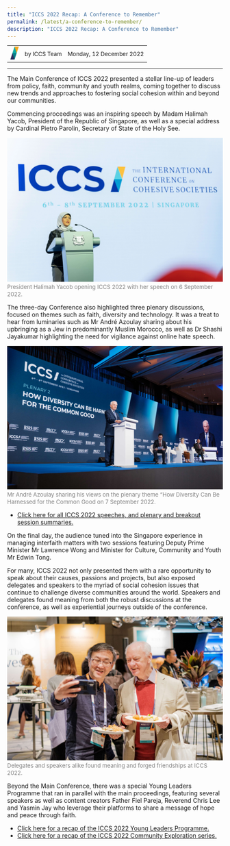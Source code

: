 ```yaml
---
title: "ICCS 2022 Recap: A Conference to Remember"
permalink: /latest/a-conference-to-remember/
description: "ICCS 2022 Recap: A Conference to Remember"
---
```

<table>
 <tr>
	 <td><img src="/images/ICCS-parallelogram_narrow.png" style="width:20px"></td>
	 <td><font size="-1">by ICCS Team</font></td>
	 <td><font size="-1">Monday, 12 December 2022</font></td>
	</tr>
	<tr></tr>
</table>  

---

The Main Conference of ICCS 2022 presented a stellar line-up of leaders from policy, faith, community and youth realms, coming together to discuss new trends and approaches to fostering social cohesion within and beyond our communities.

Commencing proceedings was an inspiring speech by Madam Halimah Yacob, President of the Republic of Singapore, as well as a special address by Cardinal Pietro Parolin, Secretary of State of the Holy See. 

![](/images/ICCS_06092022_RCCC-144.jpg)
<font color = "grey"><font size="-1">President Halimah Yacob opening ICCS 2022 with her speech on 6 September 2022.</font></font>

The three-day Conference also highlighted three plenary discussions, focused on themes such as faith, diversity and technology. It was a treat to hear from luminaries such as Mr André Azoulay sharing about his upbringing as a Jew in predominantly Muslim Morocco, as well as Dr Shashi Jayakumar highlighting the need for vigilance against online hate speech. 

![](/images/ICCS__2022-09-07__09-15-15.jpg)
<font color = "grey"><font size="-1">Mr André Azoulay sharing his views on the plenary theme “How Diversity Can Be Harnessed for the Common Good on 7 September 2022.</font></font>
<br>
* [Click here for all ICCS 2022 speeches, and plenary and breakout session summaries.](/programme-and-speakers/speeches/openingaddress/)

On the final day, the audience tuned into the Singapore experience in managing interfaith matters with two sessions featuring Deputy Prime Minister Mr Lawrence Wong and Minister for Culture, Community and Youth Mr Edwin Tong.

For many, ICCS 2022 not only presented them with a rare opportunity to speak about their causes, passions and projects, but also exposed delegates and speakers to the myriad of social cohesion issues that continue to challenge diverse communities around the world. Speakers and delegates found meaning from both the robust discussions at the conference, as well as experiential journeys outside of the conference.

![](/images/ICCS__2022-09-08__12-23-17.jpg)
<font color = "grey"><font size="-1">Delegates and speakers alike found meaning and forged friendships at ICCS 2022.</font></font>

Beyond the Main Conference, there was a special Young Leaders Programme that ran in parallel with the main proceedings, featuring several speakers as well as content creators Father Fiel Pareja, Reverend Chris Lee and Yasmin Jay who leverage their platforms to share a message of hope and peace through faith.

* [Click here for a recap of the ICCS 2022 Young Leaders Programme.]()
* [Click here for a recap of the ICCS 2022 Community Exploration series.]()